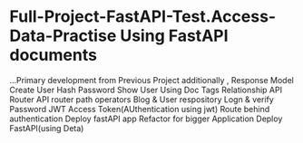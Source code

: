 # Full-Project-FastAPI-Test.Access-Data-Practise Using FastAPI documents 
...Primary development from Previous Project additionally ,
Response Model
Create User
Hash Password
Show User
Using Doc Tags
Relationship
API Router
API router path operators
Blog & User respository
Logn & verify Password
JWT Access Token(AUthentication using jwt)
Route behind authentication
Deploy fastAPI app
Refactor for bigger Application 
Deploy FastAPI(using Deta)
